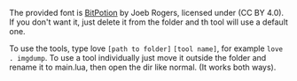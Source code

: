 The provided font is [BitPotion](https://joebrogers.itch.io/bitpotion) by Joeb Rogers, licensed under (CC BY 4.0). If you don't want it, just delete it from the folder and th tool will use a default one.

To use the tools, type love `[path to folder]` `[tool name]`, for example `love . imgdump`. To use a tool individually just move it outside the folder and rename it to main.lua, then open the dir like normal. (It works both ways).
